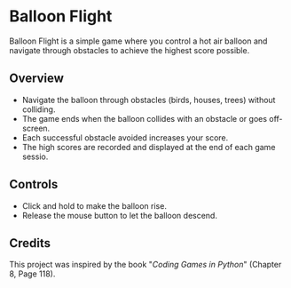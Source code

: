 # Balloon Flight
Balloon Flight is a simple game where you control a hot air balloon and navigate through obstacles to achieve the highest score possible.

## Overview
- Navigate the balloon through obstacles (birds, houses, trees) without colliding.
- The game ends when the balloon collides with an obstacle or goes off-screen.
- Each successful obstacle avoided increases your score.
- The high scores are recorded and displayed at the end of each game sessio.

## Controls
- Click and hold to make the balloon rise.
- Release the mouse button to let the balloon descend.

## Credits
This project was inspired by the book "_Coding Games in Python_" (Chapter 8, Page 118).
